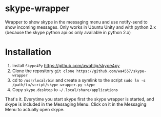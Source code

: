 # skype-wrapper
Wrapper to show skype in the messaging menu and use notify-send to show incoming messages. Only works in Ubuntu Unity and with python 2.x (because the skype python api os only available in python 2.x)

# Installation

1. Install `Skype4Py` https://github.com/awahlig/skype4py
2. Clone the repository `git clone https://github.com/wa4557/skype-wrapper`
3. cd to `/usr/local/bin` and create a symlink to the script `sudo ln -s /path/to/script/skype-wrapper.py skype`
4. Copy `skype.desktop` to `~/.local/share/applications`

That's it. Everytime you start skype first the skype wrapper is started, and skype is included in the Messaging Menu. Click on it in the Messaging Menu to actually open skype.
